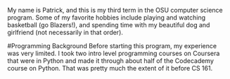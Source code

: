 My name is Patrick, and this is my third term in the OSU computer science program. 
Some of my favorite hobbies include playing and watching basketball (go Blazers!), 
and spending time with my beautiful dog and girlfriend (not necessarily in that 
order).

#Programming Background
Before starting this program, my experience was very limited. I took two intro level
programming courses on Coursera that were in Python and made it through about half
of the Codecademy course on Python. That was pretty much the extent of it before CS 161.



